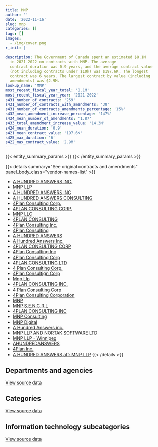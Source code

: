 ```yaml
---
title: MNP
author: ''
date: '2022-11-16'
slug: mnp
categories: []
tags: []
images:
  - /img/cover.png
r_init: |-
  
description: The Government of Canada spent an estimated $8.1M
  in 2021-2022 on contracts with MNP. The average
  contract duration was 0.9 years, and the average contract value
  (not including contracts under $10k) was $197.6K. The longest
  contract was 6 years. The largest contract by value (including
  amendments) was $2.9M.
lookup_name: 'MNP'
most_recent_fiscal_year_total: '8.1M'
most_recent_fiscal_year_year: '2021-2022'
s431_number_of_contracts: '259'
s431_number_of_contracts_with_amendments: '38'
s431_number_of_contracts_amendments_percentage: '15%'
s432_mean_amendment_increase_percentage: '147%'
s434_mean_number_of_amendments: '1.87'
s433_total_amendment_increase_value: '14.3M'
s424_mean_duration: '0.9'
s421_mean_contract_value: '197.6K'
s425_max_duration: '6'
s422_max_contract_value: '2.9M'
---
```


<script src="/rmarkdown-libs/htmlwidgets/htmlwidgets.js"></script>
<link href="/rmarkdown-libs/datatables-css/datatables-crosstalk.css" rel="stylesheet" />
<script src="/rmarkdown-libs/datatables-binding/datatables.js"></script>
<script src="/rmarkdown-libs/jquery/jquery-3.6.0.min.js"></script>
<link href="/rmarkdown-libs/dt-core-bootstrap/css/dataTables.bootstrap.min.css" rel="stylesheet" />
<link href="/rmarkdown-libs/dt-core-bootstrap/css/dataTables.bootstrap.extra.css" rel="stylesheet" />
<script src="/rmarkdown-libs/dt-core-bootstrap/js/jquery.dataTables.min.js"></script>
<script src="/rmarkdown-libs/dt-core-bootstrap/js/dataTables.bootstrap.min.js"></script>
<link href="/rmarkdown-libs/crosstalk/css/crosstalk.min.css" rel="stylesheet" />
<script src="/rmarkdown-libs/crosstalk/js/crosstalk.min.js"></script>
<script src="/rmarkdown-libs/htmlwidgets/htmlwidgets.js"></script>
<link href="/rmarkdown-libs/datatables-css/datatables-crosstalk.css" rel="stylesheet" />
<script src="/rmarkdown-libs/datatables-binding/datatables.js"></script>
<script src="/rmarkdown-libs/jquery/jquery-3.6.0.min.js"></script>
<link href="/rmarkdown-libs/dt-core-bootstrap/css/dataTables.bootstrap.min.css" rel="stylesheet" />
<link href="/rmarkdown-libs/dt-core-bootstrap/css/dataTables.bootstrap.extra.css" rel="stylesheet" />
<script src="/rmarkdown-libs/dt-core-bootstrap/js/jquery.dataTables.min.js"></script>
<script src="/rmarkdown-libs/dt-core-bootstrap/js/dataTables.bootstrap.min.js"></script>
<link href="/rmarkdown-libs/crosstalk/css/crosstalk.min.css" rel="stylesheet" />
<script src="/rmarkdown-libs/crosstalk/js/crosstalk.min.js"></script>
<script src="/rmarkdown-libs/htmlwidgets/htmlwidgets.js"></script>
<link href="/rmarkdown-libs/datatables-css/datatables-crosstalk.css" rel="stylesheet" />
<script src="/rmarkdown-libs/datatables-binding/datatables.js"></script>
<script src="/rmarkdown-libs/jquery/jquery-3.6.0.min.js"></script>
<link href="/rmarkdown-libs/dt-core-bootstrap/css/dataTables.bootstrap.min.css" rel="stylesheet" />
<link href="/rmarkdown-libs/dt-core-bootstrap/css/dataTables.bootstrap.extra.css" rel="stylesheet" />
<script src="/rmarkdown-libs/dt-core-bootstrap/js/jquery.dataTables.min.js"></script>
<script src="/rmarkdown-libs/dt-core-bootstrap/js/dataTables.bootstrap.min.js"></script>
<link href="/rmarkdown-libs/crosstalk/css/crosstalk.min.css" rel="stylesheet" />
<script src="/rmarkdown-libs/crosstalk/js/crosstalk.min.js"></script>

{{< entity_summary_params >}}
{{< /entity_summary_params >}}

{{< details summary="See original contracts and amendments" panel_body_class="vendor-names-list" >}}
- [A HUNDRED ANSWERS INC.](https://search.open.canada.ca/en/ct/?sort=contract_value_f%20desc&page=1&search_text=%22A%20HUNDRED%20ANSWERS%20INC.%22)
- [MNP LLP](https://search.open.canada.ca/en/ct/?sort=contract_value_f%20desc&page=1&search_text=%22MNP%20LLP%22)
- [A HUNDRED ANSWERS INC](https://search.open.canada.ca/en/ct/?sort=contract_value_f%20desc&page=1&search_text=%22A%20HUNDRED%20ANSWERS%20INC%22)
- [A HUNDRED ANSWERS CONSULTING](https://search.open.canada.ca/en/ct/?sort=contract_value_f%20desc&page=1&search_text=%22A%20HUNDRED%20ANSWERS%20CONSULTING%22)
- [4Plan Consulting Corp.](https://search.open.canada.ca/en/ct/?sort=contract_value_f%20desc&page=1&search_text=%224Plan%20Consulting%20Corp.%22)
- [4PLAN CONSULTING CORP.](https://search.open.canada.ca/en/ct/?sort=contract_value_f%20desc&page=1&search_text=%224PLAN%20CONSULTING%20CORP.%22)
- [MNP LLC](https://search.open.canada.ca/en/ct/?sort=contract_value_f%20desc&page=1&search_text=%22MNP%20LLC%22)
- [4PLAN CONSULTING](https://search.open.canada.ca/en/ct/?sort=contract_value_f%20desc&page=1&search_text=%224PLAN%20CONSULTING%22)
- [4Plan Consulting Inc.](https://search.open.canada.ca/en/ct/?sort=contract_value_f%20desc&page=1&search_text=%224Plan%20Consulting%20Inc.%22)
- [4Plan Consulting](https://search.open.canada.ca/en/ct/?sort=contract_value_f%20desc&page=1&search_text=%224Plan%20Consulting%22)
- [A HUNDRED ANSWERS](https://search.open.canada.ca/en/ct/?sort=contract_value_f%20desc&page=1&search_text=%22A%20HUNDRED%20ANSWERS%22)
- [A Hundred Answers Inc.](https://search.open.canada.ca/en/ct/?sort=contract_value_f%20desc&page=1&search_text=%22A%20Hundred%20Answers%20Inc.%22)
- [4PLAN CONSULTING CORP](https://search.open.canada.ca/en/ct/?sort=contract_value_f%20desc&page=1&search_text=%224PLAN%20CONSULTING%20CORP%22)
- [4Plan Consulting Inc](https://search.open.canada.ca/en/ct/?sort=contract_value_f%20desc&page=1&search_text=%224Plan%20Consulting%20Inc%22)
- [4Plan Consulting Corp](https://search.open.canada.ca/en/ct/?sort=contract_value_f%20desc&page=1&search_text=%224Plan%20Consulting%20Corp%22)
- [4PLAN CONSULTING LTD](https://search.open.canada.ca/en/ct/?sort=contract_value_f%20desc&page=1&search_text=%224PLAN%20CONSULTING%20LTD%22)
- [4 Plan Consulting Corp.](https://search.open.canada.ca/en/ct/?sort=contract_value_f%20desc&page=1&search_text=%224%20Plan%20Consulting%20Corp.%22)
- [4Plan Consultign Corp](https://search.open.canada.ca/en/ct/?sort=contract_value_f%20desc&page=1&search_text=%224Plan%20Consultign%20Corp%22)
- [Mnp Llp](https://search.open.canada.ca/en/ct/?sort=contract_value_f%20desc&page=1&search_text=%22Mnp%20Llp%22)
- [4PLAN CONSULTING INC.](https://search.open.canada.ca/en/ct/?sort=contract_value_f%20desc&page=1&search_text=%224PLAN%20CONSULTING%20INC.%22)
- [4 Plan Consulting Corp](https://search.open.canada.ca/en/ct/?sort=contract_value_f%20desc&page=1&search_text=%224%20Plan%20Consulting%20Corp%22)
- [4Plan Consulting Corporation](https://search.open.canada.ca/en/ct/?sort=contract_value_f%20desc&page=1&search_text=%224Plan%20Consulting%20Corporation%22)
- [MNP](https://search.open.canada.ca/en/ct/?sort=contract_value_f%20desc&page=1&search_text=%22MNP%22)
- [MNP S.E.N.C.R.L](https://search.open.canada.ca/en/ct/?sort=contract_value_f%20desc&page=1&search_text=%22MNP%20S.E.N.C.R.L%22)
- [4PLAN CONSULTING INC](https://search.open.canada.ca/en/ct/?sort=contract_value_f%20desc&page=1&search_text=%224PLAN%20CONSULTING%20INC%22)
- [MNP Consulting](https://search.open.canada.ca/en/ct/?sort=contract_value_f%20desc&page=1&search_text=%22MNP%20Consulting%22)
- [MNP Digital](https://search.open.canada.ca/en/ct/?sort=contract_value_f%20desc&page=1&search_text=%22MNP%20Digital%22)
- [A Hundred Answers inc.](https://search.open.canada.ca/en/ct/?sort=contract_value_f%20desc&page=1&search_text=%22A%20Hundred%20Answers%20inc.%22)
- [MNP LLP AND NORTAK SOFTWARE LTD](https://search.open.canada.ca/en/ct/?sort=contract_value_f%20desc&page=1&search_text=%22MNP%20LLP%20AND%20NORTAK%20SOFTWARE%20LTD%22)
- [MNP LLP - Winnipeg](https://search.open.canada.ca/en/ct/?sort=contract_value_f%20desc&page=1&search_text=%22%0aMNP%20LLP%20-%20Winnipeg%22)
- [AHUNDREDANSWERS](https://search.open.canada.ca/en/ct/?sort=contract_value_f%20desc&page=1&search_text=%22AHUNDREDANSWERS%22)
- [4Plan Inc.](https://search.open.canada.ca/en/ct/?sort=contract_value_f%20desc&page=1&search_text=%224Plan%20Inc.%22)
- [A HUNDRED ANSWERS aff: MNP LLP](https://search.open.canada.ca/en/ct/?sort=contract_value_f%20desc&page=1&search_text=%22A%20HUNDRED%20ANSWERS%20aff%3a%20MNP%20LLP%22)
{{< /details >}}

## Departments and agencies

<div id="htmlwidget-1" style="width:100%;height:auto;" class="datatables html-widget"></div>
<script type="application/json" data-for="htmlwidget-1">{"x":{"style":"bootstrap","filter":"none","vertical":false,"data":[["<a href=\"/departments/aafc-aac/\">Agriculture and Agri-Food Canada<\/a>","<a href=\"/departments/aandc-aadnc/\">Crown-Indigenous Relations and Northern Affairs Canada<\/a>","<a href=\"/departments/acoa-apeca/\">Atlantic Canada Opportunities Agency<\/a>","<a href=\"/departments/cas-satj/\">Courts Administration Service<\/a>","<a href=\"/departments/casdo-ocena/\">Accessibility Standards Canada<\/a>","<a href=\"/departments/cbsa-asfc/\">Canada Border Services Agency<\/a>","<a href=\"/departments/cer-rec/\">Canada Energy Regulator<\/a>","<a href=\"/departments/cfia-acia/\">Canadian Food Inspection Agency<\/a>","<a href=\"/departments/cic/\">Immigration, Refugees and Citizenship Canada<\/a>","<a href=\"/departments/cics-scic/\">Canadian Intergovernmental Conference Secretariat<\/a>","<a href=\"/departments/cihr-irsc/\">Canadian Institutes of Health Research<\/a>","<a href=\"/departments/cnsc-ccsn/\">Canadian Nuclear Safety Commission<\/a>","<a href=\"/departments/cra-arc/\">Canada Revenue Agency<\/a>","<a href=\"/departments/crtc/\">Canadian Radio-television and Telecommunications Commission<\/a>","<a href=\"/departments/csa-asc/\">Canadian Space Agency<\/a>","<a href=\"/departments/csc-scc/\">Correctional Service of Canada<\/a>","<a href=\"/departments/csps-efpc/\">Canada School of Public Service<\/a>","<a href=\"/departments/dfatd-maecd/\">Global Affairs Canada<\/a>","<a href=\"/departments/dfo-mpo/\">Fisheries and Oceans Canada<\/a>","<a href=\"/departments/dnd-mdn/\">National Defence<\/a>","<a href=\"/departments/ec/\">Environment and Climate Change Canada<\/a>","<a href=\"/departments/esdc-edsc/\">Employment and Social Development Canada<\/a>","<a href=\"/departments/fintrac-canafe/\">Financial Transactions and Reports Analysis Centre of Canada<\/a>","<a href=\"/departments/fja-cmf/\">Office of the Commissioner for Federal Judicial Affairs Canada<\/a>","<a href=\"/departments/hc-sc/\">Health Canada<\/a>","<a href=\"/departments/ic/\">Innovation, Science and Economic Development Canada<\/a>","<a href=\"/departments/infc/\">Infrastructure Canada<\/a>","<a href=\"/departments/isc-sac/\">Indigenous Services Canada<\/a>","<a href=\"/departments/jus/\">Department of Justice Canada<\/a>","<a href=\"/departments/lac-bac/\">Library and Archives Canada<\/a>","<a href=\"/departments/nrc-cnrc/\">National Research Council Canada<\/a>","<a href=\"/departments/nrcan-rncan/\">Natural Resources Canada<\/a>","<a href=\"/departments/nserc-crsng/\">Natural Sciences and Engineering Research Council of Canada<\/a>","<a href=\"/departments/opc-cpvp/\">Office of the Privacy Commissioner of Canada<\/a>","<a href=\"/departments/osfi-bsif/\">Office of the Superintendent of Financial Institutions Canada<\/a>","<a href=\"/departments/pc/\">Parks Canada<\/a>","<a href=\"/departments/pch/\">Canadian Heritage<\/a>","<a href=\"/departments/pco-bcp/\">Privy Council Office<\/a>","<a href=\"/departments/phac-aspc/\">Public Health Agency of Canada<\/a>","<a href=\"/departments/pwgsc-tpsgc/\">Public Services and Procurement Canada<\/a>","<a href=\"/departments/rcmp-grc/\">Royal Canadian Mounted Police<\/a>","<a href=\"/departments/ssc-spc/\">Shared Services Canada<\/a>","<a href=\"/departments/statcan/\">Statistics Canada<\/a>","<a href=\"/departments/tbs-sct/\">Treasury Board of Canada Secretariat<\/a>","<a href=\"/departments/tc/\">Transport Canada<\/a>","<a href=\"/departments/vac-acc/\">Veterans Affairs Canada<\/a>","<a href=\"/departments/wage/\">Department for Women and Gender Equality<\/a>","<a href=\"/departments/wd-deo/\">Western Economic Diversification Canada<\/a>"],[111626.67,0,null,16950,null,231482.49,null,8888.03,14199.26,null,null,213422.34,null,null,null,16814.4,11241.95,383203.88,1599.8,188875.16,null,1545335.37,null,null,null,30805.49,null,93613.29,85021.2,null,null,0,2019567.21,24995.57,121928.65,36750,212834.82,null,null,2536900.64,15015,226806.6,null,135152.71,49859.89,114813.44,null,null],[472127.6,15924.58,null,null,null,220558.83,null,26664.08,null,45832.8,10262.74,214007.06,null,null,null,53339.75,82548.05,329326.91,148073.54,172119.93,21000,1023436.33,133214.08,null,49042,11010.17,16950,17325,null,null,24860,445.81,1904971.93,null,122262.7,69919.5,null,47546.45,102773.23,1623375.74,230884.62,78671.8,null,279628.85,93600,1370005.56,null,135286.35],[616852.9,106811.17,null,null,17530.86,94563.96,null,13089.55,null,null,15884.04,77632.78,26894,22600,null,5750.81,null,316035.43,46759.3,38771.97,null,246037.8,362859.24,null,null,null,null,37361.75,null,null,32544,284086.6,1342910.43,null,121928.65,202765.69,null,63236.89,328939.54,1613948.59,73615.38,528891.04,null,55918.28,32035.5,1235565.36,null,110260.86],[1627459.69,0,79091.25,null,22469.14,106509.92,189261.05,33441.14,null,null,15413.2,235869.08,18196.8,null,50660.86,12745.03,null,395896.29,25956,40000,null,404812.97,181926.69,39956.8,69212.5,null,null,43981.25,null,24150,20451.52,320032.46,1602778.45,null,null,79419.38,null,15776.66,535263.42,461159.87,null,612677.21,10030.12,155223.53,26029.1,619475.24,35412.3,null]],"container":"<table class=\"table table-striped table-hover row-border order-column display\">\n  <thead>\n    <tr>\n      <th>Department<\/th>\n      <th>2018-2019<\/th>\n      <th>2019-2020<\/th>\n      <th>2020-2021<\/th>\n      <th>2021-2022<\/th>\n    <\/tr>\n  <\/thead>\n<\/table>","options":{"order":[[4,"desc"]],"pageLength":10,"autoWidth":true,"columnDefs":[{"targets":1,"render":"function(data, type, row, meta) {\n    return type !== 'display' ? data : DTWidget.formatCurrency(data, \"$\", 2, 3, \",\", \".\", true, null);\n  }"},{"targets":2,"render":"function(data, type, row, meta) {\n    return type !== 'display' ? data : DTWidget.formatCurrency(data, \"$\", 2, 3, \",\", \".\", true, null);\n  }"},{"targets":3,"render":"function(data, type, row, meta) {\n    return type !== 'display' ? data : DTWidget.formatCurrency(data, \"$\", 2, 3, \",\", \".\", true, null);\n  }"},{"targets":4,"render":"function(data, type, row, meta) {\n    return type !== 'display' ? data : DTWidget.formatCurrency(data, \"$\", 2, 3, \",\", \".\", true, null);\n  }"},{"width":"16%","targets":[1,2,3,4]},{"className":"dt-right","targets":[1,2,3,4]}],"orderClasses":false}},"evals":["options.columnDefs.0.render","options.columnDefs.1.render","options.columnDefs.2.render","options.columnDefs.3.render"],"jsHooks":[]}</script>
<p class="text-right">
<a href="https://github.com/GoC-Spending/contracts-data/tree/main/data/out/vendors/mnp/summary_by_fiscal_year_by_department.csv" class="source-data-link btn btn-link">View source data</a>
</p>

## Categories

<div id="htmlwidget-2" style="width:100%;height:auto;" class="datatables html-widget"></div>
<script type="application/json" data-for="htmlwidget-2">{"x":{"style":"bootstrap","filter":"none","vertical":false,"data":[["<a href=\"/categories/facilities_and_construction/\">Facilities and construction<\/a>","<a href=\"/categories/defence/\">Defence<\/a>","<a href=\"/categories/professional_services/\">Professional services<\/a>","<a href=\"/categories/information_technology/\">Information technology<\/a>","<a href=\"/categories/medical/\">Medical<\/a>","<a href=\"/categories/human_capital/\">Human capital<\/a>"],[1599.8,67318.38,4214524.21,4070648.18,93613.29,null],[122123.2,null,3892178.33,5065854.94,null,66839.5],[null,null,3774390.29,4266105.31,31586.75,null],[42833.7,null,3833913.99,4122209.97,43981.25,67800]],"container":"<table class=\"table table-striped table-hover row-border order-column display\">\n  <thead>\n    <tr>\n      <th>Category<\/th>\n      <th>2018-2019<\/th>\n      <th>2019-2020<\/th>\n      <th>2020-2021<\/th>\n      <th>2021-2022<\/th>\n    <\/tr>\n  <\/thead>\n<\/table>","options":{"order":[[4,"desc"]],"dom":"t","pageLength":30,"autoWidth":true,"columnDefs":[{"targets":1,"render":"function(data, type, row, meta) {\n    return type !== 'display' ? data : DTWidget.formatCurrency(data, \"$\", 2, 3, \",\", \".\", true, null);\n  }"},{"targets":2,"render":"function(data, type, row, meta) {\n    return type !== 'display' ? data : DTWidget.formatCurrency(data, \"$\", 2, 3, \",\", \".\", true, null);\n  }"},{"targets":3,"render":"function(data, type, row, meta) {\n    return type !== 'display' ? data : DTWidget.formatCurrency(data, \"$\", 2, 3, \",\", \".\", true, null);\n  }"},{"targets":4,"render":"function(data, type, row, meta) {\n    return type !== 'display' ? data : DTWidget.formatCurrency(data, \"$\", 2, 3, \",\", \".\", true, null);\n  }"},{"width":"16%","targets":[1,2,3,4]},{"className":"dt-right","targets":[1,2,3,4]}],"orderClasses":false,"lengthMenu":[10,25,30,50,100]}},"evals":["options.columnDefs.0.render","options.columnDefs.1.render","options.columnDefs.2.render","options.columnDefs.3.render"],"jsHooks":[]}</script>
<p class="text-right">
<a href="https://github.com/GoC-Spending/contracts-data/tree/main/data/out/vendors/mnp/summary_by_fiscal_year_by_category.csv" class="source-data-link btn btn-link">View source data</a>
</p>
<h2>Information technology subcategories</h2>
<div id="htmlwidget-3" style="width:100%;height:auto;" class="datatables html-widget"></div>
<script type="application/json" data-for="htmlwidget-3">{"x":{"style":"bootstrap","filter":"none","vertical":false,"data":[["<a href=\"/it_subcategories/it_consulting_services/\">IT consulting services<\/a>","<a href=\"/it_subcategories/it_devices_equipment/\">IT devices & equipment<\/a>","<a href=\"/it_subcategories/it_software_licensing/\">IT software licensing<\/a>"],[3109352.27,217480.71,743815.2],[4127640.88,14683.83,923530.23],[3279945.15,95454.49,890705.66],[3053420.77,107862.02,960927.18]],"container":"<table class=\"table table-striped table-hover row-border order-column display\">\n  <thead>\n    <tr>\n      <th>IT subcategory<\/th>\n      <th>2018-2019<\/th>\n      <th>2019-2020<\/th>\n      <th>2020-2021<\/th>\n      <th>2021-2022<\/th>\n    <\/tr>\n  <\/thead>\n<\/table>","options":{"order":[[4,"desc"]],"dom":"t","pageLength":30,"autoWidth":true,"columnDefs":[{"targets":1,"render":"function(data, type, row, meta) {\n    return type !== 'display' ? data : DTWidget.formatCurrency(data, \"$\", 2, 3, \",\", \".\", true, null);\n  }"},{"targets":2,"render":"function(data, type, row, meta) {\n    return type !== 'display' ? data : DTWidget.formatCurrency(data, \"$\", 2, 3, \",\", \".\", true, null);\n  }"},{"targets":3,"render":"function(data, type, row, meta) {\n    return type !== 'display' ? data : DTWidget.formatCurrency(data, \"$\", 2, 3, \",\", \".\", true, null);\n  }"},{"targets":4,"render":"function(data, type, row, meta) {\n    return type !== 'display' ? data : DTWidget.formatCurrency(data, \"$\", 2, 3, \",\", \".\", true, null);\n  }"},{"width":"16%","targets":[1,2,3,4]},{"className":"dt-right","targets":[1,2,3,4]}],"orderClasses":false,"lengthMenu":[10,25,30,50,100]}},"evals":["options.columnDefs.0.render","options.columnDefs.1.render","options.columnDefs.2.render","options.columnDefs.3.render"],"jsHooks":[]}</script>
<p class="text-right">
<a href="https://github.com/GoC-Spending/contracts-data/tree/main/data/out/vendors/mnp/summary_by_fiscal_year_by_it_subcategory.csv" class="source-data-link btn btn-link">View source data</a>
</p>

